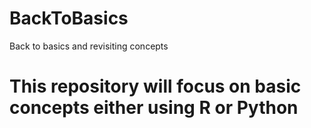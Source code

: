 # BackToBasics
Back to basics and revisiting concepts

# This repository will focus on basic concepts either using R or Python
